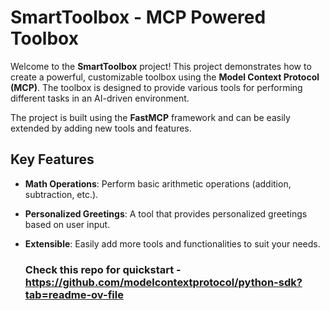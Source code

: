 # SmartToolbox - MCP Powered Toolbox

Welcome to the **SmartToolbox** project! This project demonstrates how to create a powerful, customizable toolbox using the **Model Context Protocol (MCP)**. The toolbox is designed to provide various tools for performing different tasks in an AI-driven environment.

The project is built using the **FastMCP** framework and can be easily extended by adding new tools and features.

## Key Features

- **Math Operations**: Perform basic arithmetic operations (addition, subtraction, etc.).
- **Personalized Greetings**: A tool that provides personalized greetings based on user input.
- **Extensible**: Easily add more tools and functionalities to suit your needs.


  ### Check this repo for quickstart - https://github.com/modelcontextprotocol/python-sdk?tab=readme-ov-file

